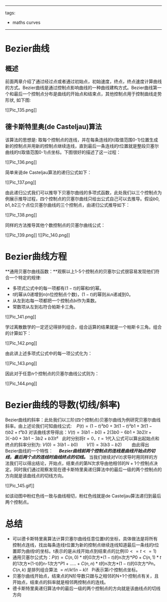 
---
tags:
  - maths curves
---

# Bezier曲线

## 概述

前面两章介绍了通过经过点或者通过初始点，初始速度，终点，终点速度计算曲线的方式。Bezier曲线是通过控制点影响曲线的一种曲线建构方式。Bezier曲线第一个和最后一个控制点分布是曲线的开始点和结束点，其他控制点用于控制曲线走势形状, 如下图:

![[Pic_135.png]]

## 德卡斯特里奥(de Casteljau)算法

该算法的思想是: 取每个控制点的连线，并在每条连线的t(取值范围0-1)位置生成新的控制点并用新的控制点继续连线，直到最后一条连线的t位置就是整段贝塞尔曲线的t(取值范围0-1)点坐标。下图很好的描述了这一过程：

![[Pic_136.png]]

简单来说de Casteljau算法的递归公式如下：

![[Pic_137.png]]

由此递归公式我们可以推导下贝塞尔曲线的多项式函数，此处我们以三个控制点为例展示推导过程，四个控制点的贝塞尔曲线只给出公式自己可以去推导。假设$b0, b1, b2$三个点位贝塞尔曲线的三个控制点，由递归公式推导如下：

![[Pic_138.png]]

同样的方法推导其他个数控制点的贝塞尔曲线公式：

![[Pic_139.png]]
![[Pic_140.png]]

# Bezier曲线方程

**通用贝塞尔曲线函数：**观察以上1-5个控制点的贝塞尔公式很容易发现他们符合一个特定的规律:

- 多项式公式中的每一项都有$(1-t)$的幂和$t$的幂。   
- $t$的幂从$0$递增到$n$(n位控制点个数)，$(1-t)$的幂则从$n$递减到$0$。
- 从左到右每一项都把一个控制点$bi$作为乘数。
- 常数项从左到右符合帕斯卡三角。

![[Pic_141.png]]

学过离散数学的一定还记得排列组合，组合运算的结果就是一个帕斯卡三角。组合的计算如下：

![[Pic_142.png]]

由此讲上述多项式公式中的每一项公式化为：

![[Pic_143.png]]

因此对于任意n个控制点的贝塞尔曲线公式则为：

![[Pic_144.png]]

# Bezier曲线的导数(切线/斜率)

Bezier曲线的斜率：此处我们以三阶(四个控制点)贝塞尔曲线为例研究贝塞尔曲线斜率。由上述论我们可知曲线公式:    $P(t)=(1-t)³b0+3t(1-t)²b1+3t(1-t)b2+t³b3$ 对该曲线求导得出：$V(t)=3(b1-b0)+2(3b0-6b1+3b2)t+3(-b0+3b1-3b2+b3)t²$   此时分别将$t=0$，$t=1$代入公式可以算出起始点和终点的斜率分别为: $V(0) = 3(b1-b0)$       $V(1) = 3(b3-b2)$        由此得出Bezier曲线的一个特性：     ***Bezier曲线前两个控制点的连线是曲线开始点的切线，最后两个点的连线时曲线终点的切线。***
当我们继续对V$(t)$求导时用同样的方法我们可以得出结论，开始点，结束点的第$N$次求导由他相邻的$N+1$个控制点决定。同时我们通过观察发现在德卡斯特里奥递归算法中的最后一级的两个控制点的方向就是该曲线点的切线方向。

![[Pic_145.gif]]

如该动图中粉红色线一致与曲线相切，粉红色线就是de Casteljau算法递归到最后两个控制点。

# 总结

- 可以德卡斯特里奥算法计算贝塞尔曲线任意位置t的坐标，具体做法是将所有控制点连线，找出每条连线t位置为新的控制点继续连线知道最后一条线的t位置即为曲线t的坐标。t表示的是从线开始点到结束点的比例$(0<=t<=1)$
- 通用贝塞尔公式为：$P(t) = C(n,0)*t$的0次方$*(1-t)$的n次方$*P0 + C(n,1)*t$的1次方*(1-t)的n-1次方$*P1 +..... + C(n,n)*t$的n次方$*(1-t)$的0次方$*Pn$。$C(n,k)$ 是排列组合算法 $= n! / k!(n-k)!$   Pi表示第i个控制点坐标。
- 贝塞尔曲线开始点，结束点的N阶导数只跟与之相邻的N+1个控制点有关，且开始点，结束点的斜率就是相邻两控制点的连线。
- 德卡斯特里奥递归算法中的最后一级的两个控制点的方向就是该曲线点的切线方向

